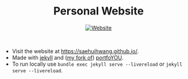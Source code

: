 <h1 align="center">Personal Website</h1>

<div align="center">

<a href="https://saehuihwang.github.io/"><img alt="Website" src="https://saehuihwang.github.io/"/></a>

</div><br/>

- Visit the website at https://saehuihwang.github.io/.
- Made with [jekyll](https://jekyllrb.com/) and ([my fork of](https://github.com/saehuihwang/portfolYOU)) [portfoYOU](https://github.com/YoussefRaafatNasry/portfolYOU).
- To run locally use `bundle exec jekyll serve --livereload` or `jekyll serve --livereload`.
